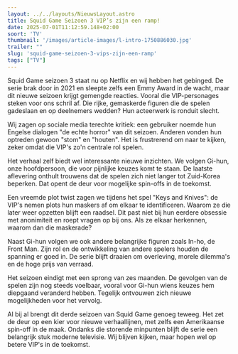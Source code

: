 ```yaml
---
layout: ../../layouts/NieuwsLayout.astro
title: Squid Game Seizoen 3 VIP’s zijn een ramp!
date: 2025-07-01T11:12:59.148+02:00
soort: 'TV'
thumbnail: '/images/article-images/l-intro-1750886030.jpg'
trailer: ""
slug: 'squid-game-seizoen-3-vips-zijn-een-ramp'
tags: ["TV"]
---
```


Squid Game seizoen 3 staat nu op Netflix en wij hebben het gebinged. De serie
brak door in 2021 en sleepte zelfs een Emmy Award in de wacht, maar dit nieuwe
seizoen krijgt gemengde reacties. Vooral die VIP-personages steken voor ons
schril af. Die rijke, gemaskerde figuren die de spelen gadeslaan en op
deelnemers wedden? Hun acteerwerk is ronduit slecht.

Wij zagen op sociale media terechte kritiek: een gebruiker noemde hun Engelse
dialogen "de echte horror" van dit seizoen. Anderen vonden hun optreden gewoon
"stom" en "houten". Het is frustrerend om naar te kijken, zeker omdat die VIP's
zo'n centrale rol spelen.

Het verhaal zelf biedt wel interessante nieuwe inzichten. We volgen Gi-hun, onze
hoofdpersoon, die voor pijnlijke keuzes komt te staan. De laatste aflevering
onthult trouwens dat de spelen zich niet langer tot Zuid-Korea beperken. Dat
opent de deur voor mogelijke spin-offs in de toekomst.

Een vreemde plot twist zagen we tijdens het spel "Keys and Knives": de VIP's
nemen plots hun maskers af om elkaar te identificeren. Waarom ze die later weer
opzetten blijft een raadsel. Dit past niet bij hun eerdere obsessie met
anonimiteit en roept vragen op bij ons. Als ze elkaar herkennen, waarom dan die
maskerade?

Naast Gi-hun volgen we ook andere belangrijke figuren zoals In-ho, de Front Man.
Zijn rol en de ontwikkeling van andere spelers houden de spanning er goed in. De
serie blijft draaien om overleving, morele dilemma's en de hoge prijs van
verraad.

Het seizoen eindigt met een sprong van zes maanden. De gevolgen van de spelen
zijn nog steeds voelbaar, vooral voor Gi-hun wiens keuzes hem diepgaand
veranderd hebben. Tegelijk ontvouwen zich nieuwe mogelijkheden voor het vervolg.

Al bij al brengt dit derde seizoen van Squid Game genoeg teweeg. Het zet de deur
op een kier voor nieuwe verhaallijnen, met zelfs een Amerikaanse spin-off in de
maak. Ondanks die storende minpunten blijft de serie een belangrijk stuk moderne
televisie. Wij blijven kijken, maar hopen wel op betere VIP's in de toekomst.